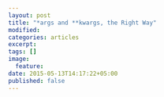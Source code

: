 ```yaml
---
layout: post
title: "*args and **kwargs, the Right Way"
modified:
categories: articles
excerpt:
tags: []
image:
  feature:
date: 2015-05-13T14:17:22+05:00
published: false
---
```


